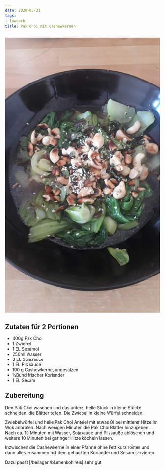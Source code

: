 ```yaml
---
date: 2020-05-31
tags:
- lowcarb
title: Pak Choi mit Cashewkernen
---
```


![](/img/Pak-Choi-mit-Cashewkernen.jpg)

## Zutaten für 2 Portionen
- 400g  Pak Choi
- 1     Zwiebel
- 1 EL  Sesamöl
- 250ml Wasser
- 3 EL  Sojasauce
- 1 EL  Pilzsauce
- 100 g  Cashewkerne, ungesalzen
- ½Bund frischer Koriander
- 1 EL  Sesam

## Zubereitung
Den Pak Choi waschen und das untere, helle Stück in kleine Stücke schneiden, die Blätter teilen. Die Zwiebel in kleine Würfel schneiden.

Zwiebelwürfel und helle Pak Choi Anteiel mit etwas Öl bei mittlerer Hitze im Wok anbraten. Nach wenigen Minuten die Pak Choi Blätter hinzugeben. Nach ca. 10 Minuten mit Wasser, Sojasauce und Pilzsauße ablöschen und weitere 10 Minuten bei geringer Hitze köcheln lassen.

Inzwischen die Cashewkerne in einer Pfanne ohne Fett kurz rösten und dann alles zusammen mit dem gehackten Koriander und Sesam servieren.

Dazu passt [/beilagen/blumenkohlreis] sehr gut.
